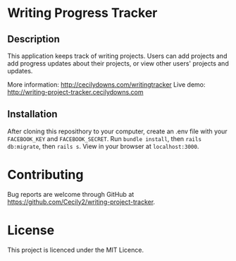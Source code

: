 # Writing Progress Tracker

## Description

This application keeps track of writing projects. Users can add projects and add progress updates about their projects, or view other users' projects and updates.

More information: http://cecilydowns.com/writingtracker
Live demo: http://writing-project-tracker.cecilydowns.com

## Installation

After cloning this reposithory to your computer, create an .env file with your `FACEBOOK_KEY` and `FACEBOOK_SECRET`. Run `bundle install`, then `rails db:migrate`, then `rails s`. View in your browser at `localhost:3000`.

# Contributing

Bug reports are welcome through GitHub at https://github.com/Cecily2/writing-project-tracker.

# License

This project is licenced under the MIT Licence.
